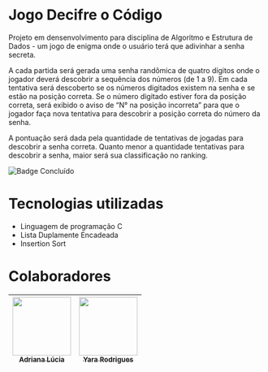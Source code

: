 # Jogo Decifre o Código


Projeto em densenvolvimento para disciplina de Algoritmo e Estrutura de Dados - um jogo de enigma onde o usuário terá que adivinhar a senha secreta.

A cada partida será gerada uma senha randômica de quatro dígitos onde o jogador deverá descobrir a sequência dos números (de 1 a 9). Em cada tentativa será descoberto se os números digitados existem na senha e se estão na posição correta. Se o número digitado estiver fora da posição correta, será exibido o aviso de “N° na posição incorreta” para que o jogador faça nova tentativa para descobrir a posição correta do número da senha. 

A pontuação será dada pela quantidade de tentativas de jogadas para descobrir a senha correta. Quanto menor a quantidade tentativas para descobrir a senha, maior será sua classificação no ranking.


![Badge Concluído](http://img.shields.io/static/v1?label=STATUS&message=CONCLU%C3%8DDO&color=BLUE&style=for-the-badge)


# Tecnologias utilizadas
* Linguagem de programação C
* Lista Duplamente Encadeada
* Insertion Sort



# Colaboradores

| [<img loading="lazy" src="https://avatars.githubusercontent.com/u/108764670?v=4" width=115><br><sub>Adriana Lúcia</sub>](https://github.com/Dricalucia) |  [<img loading="lazy" src="https://avatars.githubusercontent.com/u/103130662?v=4" width=115><br><sub>Yara Rodrigues</sub>](https://github.com/Yara-R) |
| :---: | :---: |
